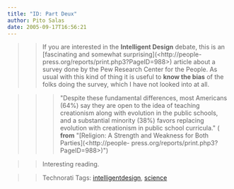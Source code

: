 ```yaml
---
title: "ID: Part Deux"
author: Pito Salas
date: 2005-09-17T16:56:21
---
```



>>

>> If you are interested in the **Intelligent Design** debate, this is an
[fascinating and somewhat surprising](<http://people-
press.org/reports/print.php3?PageID=988>) article about a survey done by the
Pew Research Center for the People. As usual with this kind of thing it is
useful to **know the bias** of the folks doing the survey, which I have not
looked into at all.

>>

>>> "Despite these fundamental differences, most Americans (64%) say they are
open to the idea of teaching creationism along with evolution in the public
schools, and a substantial minority (38%) favors replacing evolution with
creationism in public school curricula." ( **from** "[Religion: A Strength and
Weakness for Both Parties](<http://people-
press.org/reports/print.php3?PageID=988>)")

>>

>> Interesting reading.

>>

>> Technorati Tags:
[intelligentdesign](<http://www.technorati.com/tag/intelligentdesign>),
[science](<http://www.technorati.com/tag/science>)


